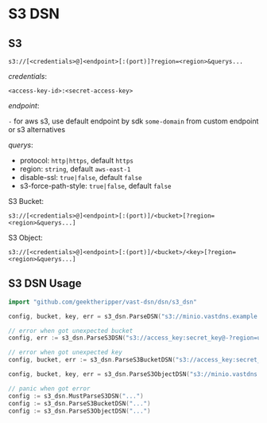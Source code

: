 # S3 DSN


## S3

`s3://[<credentials>@]<endpoint>[:(port)]?region=<region>&querys...`

_credentials_:

`<access-key-id>:<secret-access-key>`

_endpoint_:

`-` for aws s3, use default endpoint by sdk
`some-domain` from custom endpoint or s3 alternatives

_querys_:

- protocol: `http|https`, default `https`
- region: `string`, default `aws-east-1`
- disable-ssl: `true|false`, default `false`
- s3-force-path-style: `true|false`, default `false`

S3 Bucket:

`s3://[<credentials>@]<endpoint>[:(port)]/<bucket>[?region=<region>&querys...]`

S3 Object:

`s3://[<credentials>@]<endpoint>[:(port)]/<bucket>/<key>[?region=<region>&querys...]`

## S3 DSN Usage

```go
import "github.com/geektheripper/vast-dsn/dsn/s3_dsn"

config, bucket, key, err = s3_dsn.ParseDSN("s3://minio.vastdns.example.com:9003/foobar/path/to/key?region=")

// error when got unexpected bucket
config, err := s3_dsn.ParseS3DSN("s3://access_key:secret_key@-?region=us-east-2")

// error when got unexpected key
config, bucket, err := s3_dsn.ParseS3BucketDSN("s3://access_key:secret_key@minio.vastdns.example.com:9003/foobar?region=")

config, bucket, key, err = s3_dsn.ParseS3ObjectDSN("s3://minio.vastdns.example.com:9003/foobar/path/to/key?region=")

// panic when got error
config := s3_dsn.MustParseS3DSN("...")
config := s3_dsn.ParseS3BucketDSN("...")
config := s3_dsn.ParseS3ObjectDSN("...")
```
